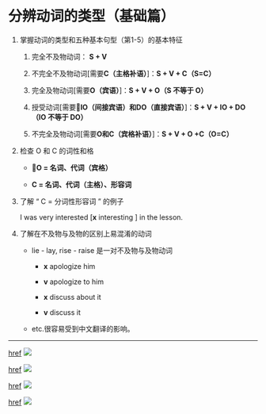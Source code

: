 # 分辨动词的类型（基础篇）

1. 掌握动词的类型和五种基本句型（第1-5）的基本特征

    1. 完全不及物动词： **S + V**

    1. 不完全不及物动词[需要**C（主格补语）**]：**S + V + C（S=C）**

    1. 完全及物动词[需要**O（宾语）**]：**S + V + O（S 不等于 O）**

    1. 授受动词[需要**IO（间接宾语）**和**DO（直接宾语）**]：**S + V + IO + DO（IO 不等于 DO）**

    1. 不完全及物动词[需要**O和C（宾格补语）**]：**S + V + O +C（O=C）**

1. 检查 O 和 C 的词性和格

    * **O = 名词、代词（宾格）**

    * **C = 名词、代词（主格）、形容词**

1. 了解 “ C = 分词性形容词 ” 的例子

    I was very interested [**x** interesting ] in the lesson.

1. 了解在不及物与及物的区别上易混淆的动词

    * lie - lay, rise - raise 是一对不及物与及物动词

        * **x** apologize him
        * **v** apologize to him

        * **x** discuss about it
        * **v** discuss it

    * etc.很容易受到中文翻译的影响。

---
[href](http://wx3.sinaimg.cn/large/6b8f5d9cly1flwk4ecdiij20le0w64dp.jpg)
![](http://wx3.sinaimg.cn/large/6b8f5d9cly1flwk4ecdiij20le0w64dp.jpg)

[href](http://wx3.sinaimg.cn/large/6b8f5d9cly1flwk4m7i2jj20ku0vitqi.jpg)
![](http://wx3.sinaimg.cn/large/6b8f5d9cly1flwk4m7i2jj20ku0vitqi.jpg)

[href](http://wx4.sinaimg.cn/large/6b8f5d9cly1flwk4st9iuj20ke0t0n83.jpg)
![](http://wx4.sinaimg.cn/large/6b8f5d9cly1flwk4st9iuj20ke0t0n83.jpg)

[href](http://wx3.sinaimg.cn/large/6b8f5d9cly1flwk4yrdfmj20ki0lmqcc.jpg)
![](http://wx3.sinaimg.cn/large/6b8f5d9cly1flwk4yrdfmj20ki0lmqcc.jpg)